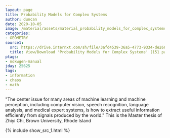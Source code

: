```yaml
---
layout: page
title: Probability Models for Complex Systems
author: duncan
date: 2020-10-05
image: /material/assets/material_probability_models_for_complex_systems.png
categories:
- GEOMETRY
source1:
  src: https://drive.internxt.com/sh/file/3afd4539-36a5-4773-9334-de268b98d01c/d3c7fcad41771eb5c9e0e3c7c94cabb3b1f295ff0599e0ed371028551a0cafae
  title: View/Download 'Probability Models for Complex Systems' (151 pages)
ptags:
- nokwgen-manual
jday: 25625
tags:
- information
- chaos
- math
---
```


"The center issue for many areas of machine learning and machine perception, including computer vision, speech recognition, language analysis, and medical expert systems, is how to extract useful information efficiently from signals produced by the world." This is the Master thesis of Zhiyi Chi, Brown University, Rhode Island

<!--more-->

{% include show_src_1.html %}

